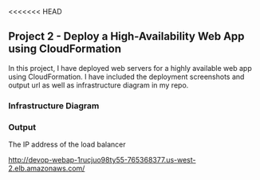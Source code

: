 <<<<<<< HEAD
## Project 2 - Deploy a High-Availability Web App using CloudFormation
In this project, I have deployed web servers for a highly available web app using CloudFormation.  I have included the deployment screenshots and output url as well as infrastructure diagram in my repo. 



### Infrastructure Diagram 








### Output
The IP address of the load balancer

http://devop-webap-1rucjuo98ty55-765368377.us-west-2.elb.amazonaws.com/

